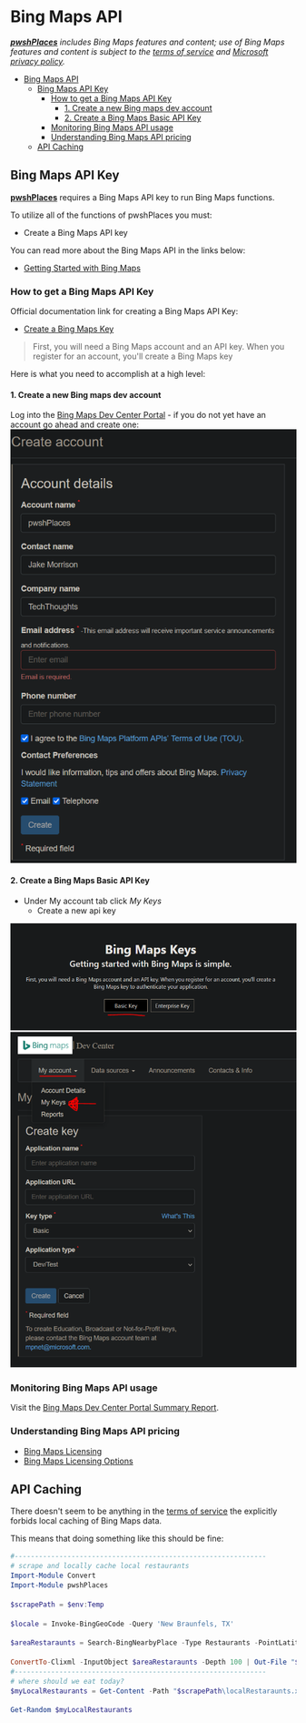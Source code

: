 # Bing Maps API

***[pwshPlaces](https://github.com/techthoughts2/pwshPlaces)** includes Bing Maps features and content; use of Bing Maps features and content is subject to the [terms of service](https://www.microsoft.com/maps/product/terms.html) and [Microsoft privacy policy](https://privacy.microsoft.com/en-us/privacystatement).*

- [Bing Maps API](#bing-maps-api)
  - [Bing Maps API Key](#bing-maps-api-key)
    - [How to get a Bing Maps API Key](#how-to-get-a-bing-maps-api-key)
      - [1. Create a new Bing maps dev account](#1-create-a-new-bing-maps-dev-account)
      - [2. Create a Bing Maps Basic API Key](#2-create-a-bing-maps-basic-api-key)
    - [Monitoring Bing Maps API usage](#monitoring-bing-maps-api-usage)
    - [Understanding Bing Maps API pricing](#understanding-bing-maps-api-pricing)
  - [API Caching](#api-caching)

## Bing Maps API Key

**[pwshPlaces](https://github.com/techthoughts2/pwshPlaces)** requires a Bing Maps API key to run Bing Maps functions.

To utilize all of the functions of pwshPlaces you must:

- Create a Bing Maps API key

You can read more about the Bing Maps API in the links below:

- [Getting Started with Bing Maps](https://docs.microsoft.com/bingmaps/getting-started/)

### How to get a Bing Maps API Key

Official documentation link for creating a Bing Maps API Key:

- [Create a Bing Maps Key](https://www.microsoft.com/en-us/maps/create-a-bing-maps-key)

> First, you will need a Bing Maps account and an API key. When you register for an account, you'll create a Bing Maps key

Here is what you need to accomplish at a high level:

#### 1. Create a new Bing maps dev account

Log into the [Bing Maps Dev Center Portal](https://www.bingmapsportal.com) - if you do not yet have an account go ahead and create one:
![Bing Maps Dev Center New Account](../media/bing_map_create_bing_maps_dev_account.PNG 'New Bing Maps Account')

#### 2. Create a Bing Maps Basic API Key

- Under My account tab click *My Keys*
  - Create a new api key

![Bing Maps API Key Choices](../media/create_bing_maps_api_key.PNG 'Bing Map API Key Choice')
![Bing Maps Dev Center New API Key](../media/bing_map_create_api_key.PNG 'New Bing Maps API Key')

### Monitoring Bing Maps API usage

Visit the [Bing Maps Dev Center Portal Summary Report](https://www.bingmapsportal.com/Report).

### Understanding Bing Maps API pricing

- [Bing Maps Licensing](https://www.microsoft.com/maps/licensing/licensing.aspx)
- [Bing Maps Licensing Options](https://www.microsoft.com/en-us/maps/licensing/licensing-options)

## API Caching

There doesn't seem to be anything in the [terms of service](https://www.microsoft.com/maps/product/terms.html) the explicitly forbids local caching of Bing Maps data.

This means that doing something like this should be fine:

```powershell
#--------------------------------------------------------------
# scrape and locally cache local restaurants
Import-Module Convert
Import-Module pwshPlaces

$scrapePath = $env:Temp

$locale = Invoke-BingGeoCode -Query 'New Braunfels, TX'

$areaRestaraunts = Search-BingNearbyPlace -Type Restaurants -PointLatitude $locale.Latitude -PointLongitude $locale.Longitude -MaxResults 20

ConvertTo-Clixml -InputObject $areaRestaraunts -Depth 100 | Out-File "$scrapePath\localRestaraunts.xml"
#--------------------------------------------------------------
# where should we eat today?
$myLocalRestaurants = Get-Content -Path "$scrapePath\localRestaraunts.xml" -Raw | ConvertFrom-Clixml

Get-Random $myLocalRestaurants
```
